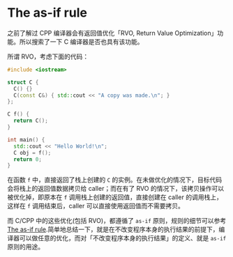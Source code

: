 # The as-if rule

之前了解过 CPP 编译器会有返回值优化「RVO, Return Value Optimization」功能。所以搜索了一下 C 编译器是否也具有该功能。

所谓 RVO，考虑下面的代码：

```cpp
#include <iostream>

struct C {
  C() {}
  C(const C&) { std::cout << "A copy was made.\n"; }
};

C f() {
  return C();
}

int main() {
  std::cout << "Hello World!\n";
  C obj = f();
  return 0;
}
```

在函数 `f` 中，直接返回了栈上创建的 `C` 的实例。在未做优化的情况下，目标代码会将栈上的返回值数据拷贝给 caller；而在有了 RVO 的情况下，该拷贝操作可以被优化掉，即原本在 `f` 调用栈上创建的返回值，直接创建在 caller 的调用栈上，这样在 `f` 调用结束后，caller 可以直接使用返回值而不需要拷贝。

而 C/CPP 中的这些优化(包括 RVO)，都遵循了 `as-if` 原则，规则的细节可以参考 [The as-if rule](https://en.cppreference.com/w/cpp/language/as_if).简单地总结一下，就是在不改变程序本身的执行结果的前提下，编译器可以做任意的优化，而对「不改变程序本身的执行结果」的定义、就是 `as-if` 原则的用途。